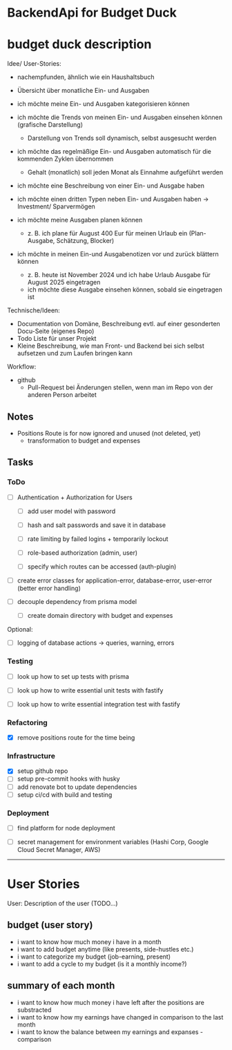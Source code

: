 # BackendApi for Budget Duck

# budget duck description

Idee/ User-Stories:
- nachempfunden, ähnlich wie ein Haushaltsbuch
- Übersicht über monatliche Ein- und Ausgaben
- ich möchte meine Ein- und Ausgaben kategorisieren können

- ich möchte die Trends von meinen Ein- und Ausgaben einsehen können (grafische Darstellung)
  - Darstellung von Trends soll dynamisch, selbst ausgesucht werden

- ich möchte das regelmäßige Ein- und Ausgaben automatisch für die kommenden Zyklen übernommen
  - Gehalt (monatlich) soll jeden Monat als Einnahme aufgeführt werden

- ich möchte eine Beschreibung von einer Ein- und Ausgabe haben
- ich möchte einen dritten Typen neben Ein- und Ausgaben haben -> Investment/ Sparvermögen

- ich möchte meine Ausgaben planen können
  - z. B. ich plane für August 400 Eur für meinen Urlaub ein (Plan-Ausgabe, Schätzung, Blocker)

- ich möchte in meinen Ein-und Ausgabenotizen vor und zurück blättern können
  - z. B. heute ist November 2024 und ich habe Urlaub Ausgabe für August 2025 eingetragen
  - ich möchte diese Ausgabe einsehen können, sobald sie eingetragen ist


Technische/Ideen:
- Documentation von Domäne, Beschreibung evtl. auf einer gesonderten Docu-Seite (eigenes Repo)
- Todo Liste für unser Projekt
- Kleine Beschreibung, wie man Front- und Backend bei sich selbst aufsetzen und zum Laufen bringen kann

Workflow:
- github
  - Pull-Request bei Änderungen stellen, wenn man im Repo von der anderen Person arbeitet

## Notes

- Positions Route is for now ignored and unused (not deleted, yet)
  - transformation to budget and expenses

## Tasks

### ToDo

- [ ] Authentication + Authorization for Users
  - [ ] add user model with password
  - [ ] hash and salt passwords and save it in database
  - [ ] rate limiting by failed logins + temporarily lockout
  - [ ] role-based authorization (admin, user)
  - [ ] specify which routes can be accessed (auth-plugin)


- [ ] create error classes for application-error, database-error, user-error (better error handling)

- [ ] decouple dependency from prisma model
  - [ ] create domain directory with budget and expenses


Optional:
- [ ] logging of database actions -> queries, warning, errors

### Testing

- [ ] look up how to set up tests with prisma
- [ ] look up how to write essential unit tests with fastify
- [ ] look up how to write essential integration test with fastify


### Refactoring

- [x] remove positions route for the time being

### Infrastructure

- [x] setup github repo
- [ ] setup pre-commit hooks with husky
- [ ] add renovate bot to update dependencies
- [ ] setup ci/cd with build and testing

### Deployment

- [ ] find platform for node deployment
- [ ] secret management for environment variables (Hashi Corp, Google Cloud Secret Manager, AWS)


--------------------------------------------------

# User Stories

User:
Description of the user (TODO...)

## budget (user story)

- i want to know how much money i have in a month
- i want to add budget anytime (like presents, side-hustles etc.)
- i want to categorize my budget (job-earning, present)
- i want to add a cycle to my budget (is it a monthly income?)


## summary of each month

- i want to know how much money i have left after the positions are substracted
- i want to know how my earnings have changed in comparison to the last month
- i want to know the balance between my earnings and expanses - comparison
